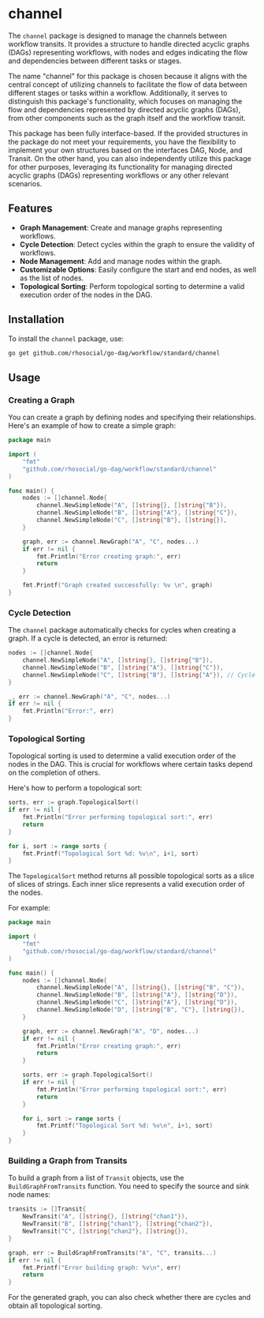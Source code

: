 # channel

The `channel` package is designed to manage the channels between workflow transits.
It provides a structure to handle directed acyclic graphs (DAGs) representing workflows,
with nodes and edges indicating the flow and dependencies between different tasks or stages.

The name "channel" for this package is chosen because it aligns with the central concept of utilizing channels
to facilitate the flow of data between different stages or tasks within a workflow.
Additionally, it serves to distinguish this package's functionality,
which focuses on managing the flow and dependencies represented by directed acyclic graphs (DAGs),
from other components such as the graph itself and the workflow transit.

This package has been fully interface-based. If the provided structures in the package do not meet your requirements,
you have the flexibility to implement your own structures based on the interfaces DAG, Node, and Transit.
On the other hand, you can also independently utilize this package for other purposes,
leveraging its functionality for managing directed acyclic graphs (DAGs) representing workflows or any other relevant scenarios.

## Features

- **Graph Management**: Create and manage graphs representing workflows.
- **Cycle Detection**: Detect cycles within the graph to ensure the validity of workflows.
- **Node Management**: Add and manage nodes within the graph.
- **Customizable Options**: Easily configure the start and end nodes, as well as the list of nodes.
- **Topological Sorting**: Perform topological sorting to determine a valid execution order of the nodes in the DAG.

## Installation

To install the `channel` package, use:

```sh
go get github.com/rhosocial/go-dag/workflow/standard/channel
```

## Usage

### Creating a Graph

You can create a graph by defining nodes and specifying their relationships.
Here's an example of how to create a simple graph:

```go
package main

import (
    "fmt"
    "github.com/rhosocial/go-dag/workflow/standard/channel"
)

func main() {
    nodes := []channel.Node{
        channel.NewSimpleNode("A", []string{}, []string{"B"}),
        channel.NewSimpleNode("B", []string{"A"}, []string{"C"}),
        channel.NewSimpleNode("C", []string{"B"}, []string{}),
    }

    graph, err := channel.NewGraph("A", "C", nodes...)
    if err != nil {
        fmt.Println("Error creating graph:", err)
        return
    }

    fmt.Printf("Graph created successfully: %v \n", graph)
}

```

### Cycle Detection

The `channel` package automatically checks for cycles when creating a graph.
If a cycle is detected, an error is returned:

```go
nodes := []channel.Node{
    channel.NewSimpleNode("A", []string{}, []string{"B"}),
    channel.NewSimpleNode("B", []string{"A"}, []string{"C"}),
    channel.NewSimpleNode("C", []string{"B"}, []string{"A"}), // Cycle here
}

_, err := channel.NewGraph("A", "C", nodes...)
if err != nil {
    fmt.Println("Error:", err)
}
```

### Topological Sorting

Topological sorting is used to determine a valid execution order of the nodes in the DAG.
This is crucial for workflows where certain tasks depend on the completion of others.

Here's how to perform a topological sort:

```go
sorts, err := graph.TopologicalSort()
if err != nil {
    fmt.Println("Error performing topological sort:", err)
    return
}

for i, sort := range sorts {
    fmt.Printf("Topological Sort %d: %v\n", i+1, sort)
}
```

The `TopologicalSort` method returns all possible topological sorts as a slice of slices of strings.
Each inner slice represents a valid execution order of the nodes.

For example:

```go
package main

import (
    "fmt"
    "github.com/rhosocial/go-dag/workflow/standard/channel"
)

func main() {
    nodes := []channel.Node{
        channel.NewSimpleNode("A", []string{}, []string{"B", "C"}),
        channel.NewSimpleNode("B", []string{"A"}, []string{"D"}),
        channel.NewSimpleNode("C", []string{"A"}, []string{"D"}),
        channel.NewSimpleNode("D", []string{"B", "C"}, []string{}),
    }

    graph, err := channel.NewGraph("A", "D", nodes...)
    if err != nil {
        fmt.Println("Error creating graph:", err)
        return
    }

    sorts, err := graph.TopologicalSort()
    if err != nil {
        fmt.Println("Error performing topological sort:", err)
        return
    }

    for i, sort := range sorts {
        fmt.Printf("Topological Sort %d: %v\n", i+1, sort)
    }
}
```

### Building a Graph from Transits

To build a graph from a list of `Transit` objects, use the `BuildGraphFromTransits` function.
You need to specify the source and sink node names:

```go
transits := []Transit{
    NewTransit("A", []string{}, []string{"chan1"}),
    NewTransit("B", []string{"chan1"}, []string{"chan2"}),
    NewTransit("C", []string{"chan2"}, []string{}),
}

graph, err := BuildGraphFromTransits("A", "C", transits...)
if err != nil {
    fmt.Printf("Error building graph: %v\n", err)
    return
}
```

For the generated graph, you can also check whether there are cycles and obtain all topological sorting.
